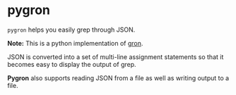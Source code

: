 # pygron

`pygron` helps you easily grep through JSON.

**Note:** This is a python implementation of [gron](https://github.com/tomnomnom/gron).

JSON is converted into a set of multi-line assignment statements so that it becomes easy to display the output of grep.

**Pygron** also supports reading JSON from a file as well as writing output to a file. 
